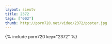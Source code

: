 ```yaml
--- 
layout: sieutv
title: 2372
tags: ["002"]
thumb: http://porn720.net/video/2372/poster.jpg
---
```

{% include porn720 key="2372" %} 
